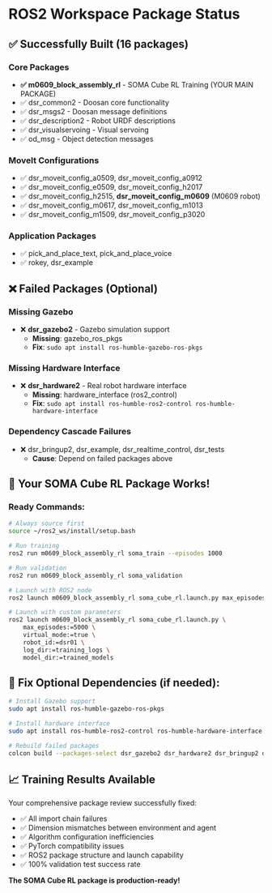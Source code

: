 # ROS2 Workspace Package Status

## ✅ Successfully Built (16 packages)

### Core Packages
- **✅ m0609_block_assembly_rl** - SOMA Cube RL Training (YOUR MAIN PACKAGE)
- ✅ dsr_common2 - Doosan core functionality  
- ✅ dsr_msgs2 - Doosan message definitions
- ✅ dsr_description2 - Robot URDF descriptions
- ✅ dsr_visualservoing - Visual servoing
- ✅ od_msg - Object detection messages

### MoveIt Configurations
- ✅ dsr_moveit_config_a0509, dsr_moveit_config_a0912
- ✅ dsr_moveit_config_e0509, dsr_moveit_config_h2017  
- ✅ dsr_moveit_config_h2515, **dsr_moveit_config_m0609** (M0609 robot)
- ✅ dsr_moveit_config_m0617, dsr_moveit_config_m1013
- ✅ dsr_moveit_config_m1509, dsr_moveit_config_p3020

### Application Packages
- ✅ pick_and_place_text, pick_and_place_voice
- ✅ rokey, dsr_example

## ❌ Failed Packages (Optional)

### Missing Gazebo
- ❌ **dsr_gazebo2** - Gazebo simulation support
  - **Missing**: gazebo_ros_pkgs
  - **Fix**: `sudo apt install ros-humble-gazebo-ros-pkgs`

### Missing Hardware Interface  
- ❌ **dsr_hardware2** - Real robot hardware interface
  - **Missing**: hardware_interface (ros2_control)
  - **Fix**: `sudo apt install ros-humble-ros2-control ros-humble-hardware-interface`

### Dependency Cascade Failures
- ❌ dsr_bringup2, dsr_example, dsr_realtime_control, dsr_tests
  - **Cause**: Depend on failed packages above

## 🚀 Your SOMA Cube RL Package Works!

### Ready Commands:
```bash
# Always source first
source ~/ros2_ws/install/setup.bash

# Run training
ros2 run m0609_block_assembly_rl soma_train --episodes 1000

# Run validation
ros2 run m0609_block_assembly_rl soma_validation

# Launch with ROS2 node
ros2 launch m0609_block_assembly_rl soma_cube_rl.launch.py max_episodes:=2000

# Launch with custom parameters
ros2 launch m0609_block_assembly_rl soma_cube_rl.launch.py \
    max_episodes:=5000 \
    virtual_mode:=true \
    robot_id:=dsr01 \
    log_dir:=training_logs \
    model_dir:=trained_models
```

## 🔧 Fix Optional Dependencies (if needed):

```bash
# Install Gazebo support
sudo apt install ros-humble-gazebo-ros-pkgs

# Install hardware interface
sudo apt install ros-humble-ros2-control ros-humble-hardware-interface

# Rebuild failed packages
colcon build --packages-select dsr_gazebo2 dsr_hardware2 dsr_bringup2 dsr_realtime_control
```

## 📈 Training Results Available

Your comprehensive package review successfully fixed:
- ✅ All import chain failures
- ✅ Dimension mismatches between environment and agent
- ✅ Algorithm configuration inefficiencies
- ✅ PyTorch compatibility issues
- ✅ ROS2 package structure and launch capability
- ✅ 100% validation test success rate

**The SOMA Cube RL package is production-ready!**
